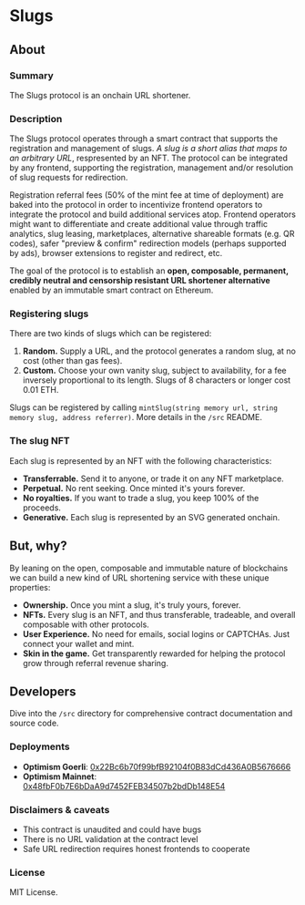 # Slugs

## About

### Summary

The Slugs protocol is an onchain URL shortener.

### Description

The Slugs protocol operates through a smart contract that supports the registration and management of slugs. *A slug is a short alias that maps to an arbitrary URL*, respresented by an NFT. The protocol can be integrated by any frontend, supporting the registration, management and/or resolution of slug requests for redirection. 

Registration referral fees (50% of the mint fee at time of deployment) are baked into the protocol in order to incentivize frontend operators to integrate the protocol and build additional services atop. Frontend operators might want to differentiate and create additional value through traffic analytics, slug leasing, marketplaces, alternative shareable formats (e.g. QR codes), safer "preview & confirm" redirection models (perhaps supported by ads), browser extensions to register and redirect, etc.

The goal of the protocol is to establish an **open, composable, permanent, credibly neutral and censorship resistant URL shortener alternative** enabled by an immutable smart contract on Ethereum.

### Registering slugs

There are two kinds of slugs which can be registered:
1. **Random.** Supply a URL, and the protocol generates a random slug, at no cost (other than gas fees).
2. **Custom.** Choose your own vanity slug, subject to availability, for a fee inversely proportional to its length. Slugs of 8 characters or longer cost 0.01 ETH.

Slugs can be registered by calling `mintSlug(string memory url, string memory slug, address referrer)`. More details in the `/src` README.

### The slug NFT

Each slug is represented by an NFT with the following characteristics:
- **Transferrable.** Send it to anyone, or trade it on any NFT marketplace.
- **Perpetual.** No rent seeking. Once minted it's yours forever.
- **No royalties.** If you want to trade a slug, you keep 100% of the proceeds.
- **Generative.** Each slug is represented by an SVG generated onchain.

## But, why?

By leaning on the open, composable and immutable nature of blockchains we can build a new kind of URL shortening service with these unique properties:
- **Ownership.** Once you mint a slug, it's truly yours, forever.
- **NFTs.** Every slug is an NFT, and thus transferable, tradeable, and overall composable with other protocols.
- **User Experience.** No need for emails, social logins or CAPTCHAs. Just connect your wallet and mint.
- **Skin in the game.** Get transparently rewarded for helping the protocol grow through referral revenue sharing.

##  Developers 

Dive into the `/src` directory for comprehensive contract documentation and source code.

### Deployments 

- **Optimism Goerli**: [0x22Bc6b70f99bfB92104f0B83dCd436A0B5676666](https://goerli-optimism.etherscan.io/address/0x22Bc6b70f99bfB92104f0B83dCd436A0B5676666)
- **Optimism Mainnet**: [0x48fbF0b7E6bDaA9d7452FEB34507b2bdDb148E54](https://optimistic.etherscan.io/address/0x48fbf0b7e6bdaa9d7452feb34507b2bddb148e54)

### Disclaimers & caveats

- This contract is unaudited and could have bugs
- There is no URL validation at the contract level
- Safe URL redirection requires honest frontends to cooperate

### License

MIT License.